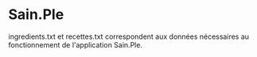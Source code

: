 # Sain.Ple

ingredients.txt et recettes.txt correspondent aux données nécessaires au fonctionnement de l'application Sain.Ple.
